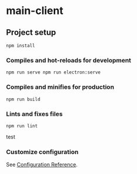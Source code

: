 # main-client

## Project setup
```
npm install
```

### Compiles and hot-reloads for development
```
npm run serve npm run electron:serve
```

### Compiles and minifies for production
```
npm run build
```

### Lints and fixes files
```
npm run lint
```
test
### Customize configuration
See [Configuration Reference](https://cli.vuejs.org/config/).
